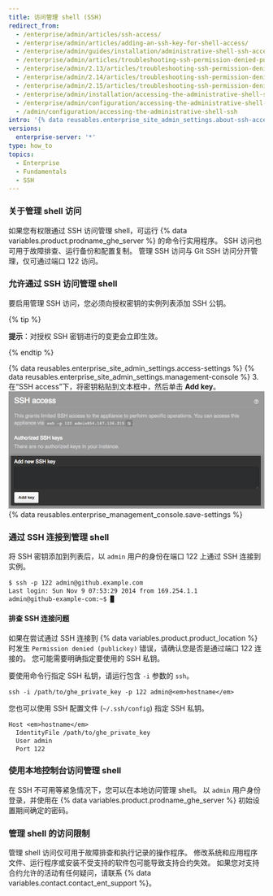 ```yaml
---
title: 访问管理 shell (SSH)
redirect_from:
  - /enterprise/admin/articles/ssh-access/
  - /enterprise/admin/articles/adding-an-ssh-key-for-shell-access/
  - /enterprise/admin/guides/installation/administrative-shell-ssh-access/
  - /enterprise/admin/articles/troubleshooting-ssh-permission-denied-publickey/
  - /enterprise/admin/2.13/articles/troubleshooting-ssh-permission-denied-publickey/
  - /enterprise/admin/2.14/articles/troubleshooting-ssh-permission-denied-publickey/
  - /enterprise/admin/2.15/articles/troubleshooting-ssh-permission-denied-publickey/
  - /enterprise/admin/installation/accessing-the-administrative-shell-ssh
  - /enterprise/admin/configuration/accessing-the-administrative-shell-ssh
  - /admin/configuration/accessing-the-administrative-shell-ssh
intro: '{% data reusables.enterprise_site_admin_settings.about-ssh-access %}'
versions:
  enterprise-server: '*'
type: how_to
topics:
  - Enterprise
  - Fundamentals
  - SSH
---
```

### 关于管理 shell 访问

如果您有权限通过 SSH 访问管理 shell，可运行 {% data variables.product.prodname_ghe_server %} 的命令行实用程序。 SSH 访问也可用于故障排查、运行备份和配置复制。 管理 SSH 访问与 Git SSH 访问分开管理，仅可通过端口 122 访问。

### 允许通过 SSH 访问管理 shell

要启用管理 SSH 访问，您必须向授权密钥的实例列表添加 SSH 公钥。

{% tip %}

**提示**：对授权 SSH 密钥进行的变更会立即生效。

{% endtip %}

{% data reusables.enterprise_site_admin_settings.access-settings %}
{% data reusables.enterprise_site_admin_settings.management-console %}
3. 在“SSH access”下，将密钥粘贴到文本框中，然后单击 **Add key**。 ![添加 SSH 密钥的文本框和按钮](/assets/images/enterprise/settings/add-authorized-ssh-key-admin-shell.png)
{% data reusables.enterprise_management_console.save-settings %}

### 通过 SSH 连接到管理 shell

将 SSH 密钥添加到列表后，以 `admin` 用户的身份在端口 122 上通过 SSH 连接到实例。

```shell
$ ssh -p 122 admin@github.example.com
Last login: Sun Nov 9 07:53:29 2014 from 169.254.1.1
admin@github-example-com:~$ █
```

#### 排查 SSH 连接问题

如果在尝试通过 SSH 连接到 {% data variables.product.product_location %} 时发生 `Permission denied (publickey)` 错误，请确认您是否是通过端口 122 连接的。 您可能需要明确指定要使用的 SSH 私钥。

要使用命令行指定 SSH 私钥，请运行包含 `-i` 参数的 `ssh`。

```shell
ssh -i /path/to/ghe_private_key -p 122 admin@<em>hostname</em>
```

您也可以使用 SSH 配置文件 (`~/.ssh/config`) 指定 SSH 私钥。

```shell
Host <em>hostname</em>
  IdentityFile /path/to/ghe_private_key
  User admin
  Port 122
```

### 使用本地控制台访问管理 shell

在 SSH 不可用等紧急情况下，您可以在本地访问管理 shell。 以 `admin` 用户身份登录，并使用在 {% data variables.product.prodname_ghe_server %} 初始设置期间确定的密码。

### 管理 shell 的访问限制

管理 shell 访问仅可用于故障排查和执行记录的操作程序。 修改系统和应用程序文件、运行程序或安装不受支持的软件包可能导致支持合约失效。 如果您对支持合约允许的活动有任何疑问，请联系 {% data variables.contact.contact_ent_support %}。
